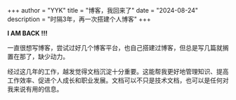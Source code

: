 +++
author = "YYK"
title = "博客，我回来了"
date = "2024-08-24"
description = "时隔3年，再一次搭建个人博客"
+++

**I AM BACK !!!**

一直很想写博客，尝试过好几个博客平台，也自己搭建过博客，但总是写几篇就搁置在那了，缺少动力。

经过这几年的工作，越发觉得文档沉淀十分重要。这能帮我更好地管理知识、提高工作效率、促进个人成长和职业发展。文档可以不只是技术文档，也可以是任何对我来说有用的信息。
